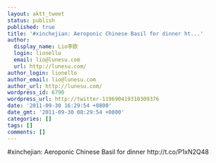 ```yaml
---
layout: aktt_tweet
status: publish
published: true
title: '#xinchejian: Aeroponic Chinese Basil for dinner ht...'
author:
  display_name: Lio李欧
  login: lionello
  email: lio@lunesu.com
  url: http://lunesu.com/
author_login: lionello
author_email: lio@lunesu.com
author_url: http://lunesu.com/
wordpress_id: 6790
wordpress_url: http://twitter-119690419310309376
date: '2011-09-30 16:29:54 +0800'
date_gmt: '2011-09-30 08:29:54 +0800'
categories: []
tags: []
comments: []
---
```

<p>#xinchejian: Aeroponic Chinese Basil for dinner http:&#47;&#47;t.co&#47;P1xN2Q48</p>
